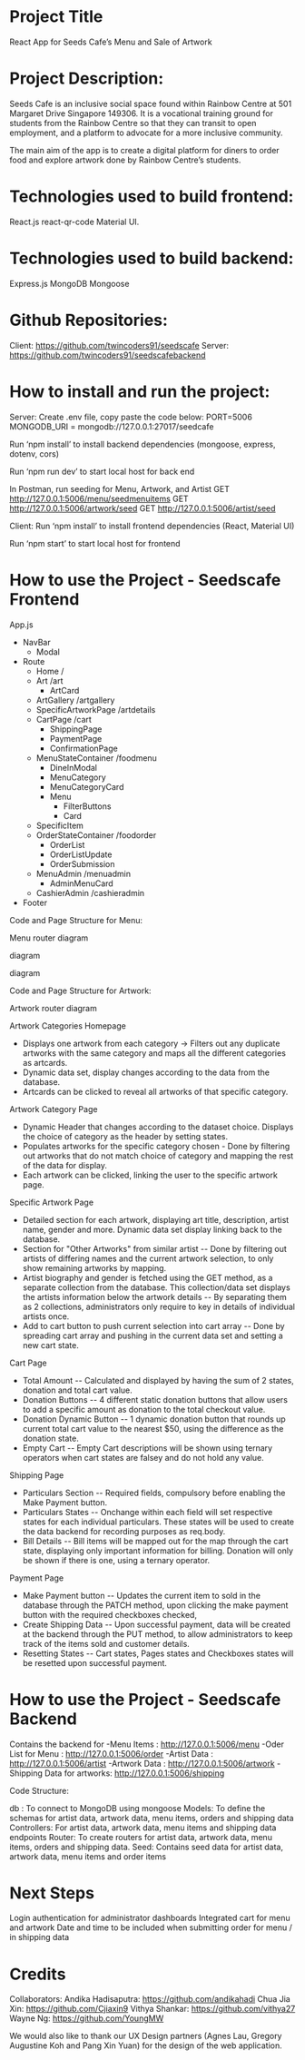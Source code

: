 # Project Title
React App for Seeds Cafe’s Menu and Sale of Artwork

# Project Description:
Seeds Cafe is an inclusive social space found within Rainbow Centre at 501 Margaret Drive Singapore 149306. It is a vocational training ground for students from the Rainbow Centre so that they can transit to open employment, and a platform to advocate for a more inclusive community.

The main aim of the app is to create a digital platform for diners to order food and explore artwork done by Rainbow Centre’s students.

# Technologies used to build frontend:
React.js 
react-qr-code
Material UI.

# Technologies used to build backend:
Express.js
MongoDB
Mongoose


# Github Repositories:
Client: https://github.com/twincoders91/seedscafe
Server: https://github.com/twincoders91/seedscafebackend

# How to install and run the project:

Server:
Create .env file, copy paste the code below:
PORT=5006
MONGODB_URI = mongodb://127.0.0.1:27017/seedcafe

Run ‘npm install’ to install backend dependencies (mongoose, express, dotenv, cors)

Run ‘npm run dev’ to start local host for back end

In Postman, run seeding for Menu, Artwork, and Artist
GET  http://127.0.0.1:5006/menu/seedmenuitems
GET  http://127.0.0.1:5006/artwork/seed 
GET  http://127.0.0.1:5006/artist/seed

Client:
Run ‘npm install’ to install frontend dependencies (React, Material UI)

Run ‘npm start’ to start local host for frontend

# How to use the Project - Seedscafe Frontend
 
App.js
  - NavBar
    - Modal
  - Route
    - Home 					 /
    - Art  					/art
       - ArtCard
    - ArtGallery  					/artgallery
    - SpecificArtworkPage 			/artdetails
    - CartPage 					/cart
       - ShippingPage
       - PaymentPage
       - ConfirmationPage
    - MenuStateContainer  			/foodmenu
       - DineInModal
       - MenuCategory
       - MenuCategoryCard
       - Menu
         - FilterButtons
         - Card
    - SpecificItem
    - OrderStateContainer  			/foodorder
       - OrderList
       - OrderListUpdate
       - OrderSubmission
    - MenuAdmin  				/menuadmin
       - AdminMenuCard
    - CashierAdmin				/cashieradmin
  - Footer








Code and Page Structure for Menu:

Menu router diagram

<MenuStateContainer/> diagram

<OrderStateContainer/> diagram

Code and Page Structure for Artwork:

Artwork router diagram


Artwork Categories Homepage
- Displays one artwork from each category -> Filters out any duplicate artworks with the same category and maps all the different categories as artcards.
- Dynamic data set, display changes according to the data from the database.
- Artcards can be clicked to reveal all artworks of that specific category.

Artwork Category Page
- Dynamic Header that changes according to the dataset choice. Displays the choice of category as the header by setting states.
- Populates artworks for the specific category chosen - Done by filtering out artworks that do not match choice of category and mapping the rest of the data for display.
- Each artwork can be clicked, linking the user to the specific artwork page.

Specific Artwork Page
- Detailed section for each artwork, displaying art title, description, artist name, gender and more. Dynamic data set display linking back to the database.
- Section for "Other Artworks" from similar artist -- Done by filtering out artists of differing names and the current artwork selection, to only show remaining artworks by mapping.
- Artist biography and gender is fetched using the GET method, as a separate collection from the database. This collection/data set displays the artists information below the artwork details -- By separating them as 2 collections, administrators only require to key in details of individual artists once.
- Add to cart button to push current selection into cart array -- Done by spreading cart array and pushing in the current data set and setting a new cart state.

Cart Page
- Total Amount -- Calculated and displayed by having the sum of 2 states, donation and total cart value.
- Donation Buttons -- 4 different static donation buttons that allow users to add a specific amount as donation to the total checkout value.
- Donation Dynamic Button -- 1 dynamic donation button that rounds up current total cart value to the nearest $50, using the difference as the donation state.
- Empty Cart -- Empty Cart descriptions will be shown using ternary operators when cart states are falsey and do not hold any value.

Shipping Page
- Particulars Section -- Required fields, compulsory before enabling the Make Payment button.
- Particulars States -- Onchange within each field will set respective states for each individual particulars. These states will be used to create the data backend for   recording purposes as req.body.
- Bill Details -- Bill items will be mapped out for the map through the cart state, displaying only important information for billing. Donation will only be shown if there is one, using a ternary operator.
 
Payment Page
- Make Payment button -- Updates the current item to sold in the database through the PATCH method, upon clicking the make payment button with the required checkboxes checked,
- Create Shipping Data -- Upon successful payment, data will be created at the backend through the PUT method, to allow administrators to keep track of the items sold and customer details.
- Resetting States -- Cart states, Pages states and Checkboxes states will be resetted upon successful payment.

# How to use the Project - Seedscafe Backend

Contains the backend for
-Menu Items : http://127.0.0.1:5006/menu
-Oder List for Menu :  http://127.0.0.1:5006/order
-Artist Data : http://127.0.0.1:5006/artist
-Artwork Data : http://127.0.0.1:5006/artwork
-Shipping Data for artworks: http://127.0.0.1:5006/shipping

Code Structure: 

db : To connect to MongoDB using mongoose
Models: To define the schemas for artist data, artwork data, menu items, orders and shipping data 
Controllers: For artist data, artwork data, menu items and shipping data endpoints
Router: To create routers for artist data, artwork data, menu items, orders and shipping data.
Seed: Contains seed data for artist data, artwork data, menu items and order items

# Next Steps
Login authentication for administrator dashboards
Integrated cart for menu and artwork
Date and time to be included when submitting order for menu / in shipping data


# Credits
Collaborators:
Andika Hadisaputra: https://github.com/andikahadi
Chua Jia Xin: https://github.com/Cjiaxin9
Vithya Shankar: https://github.com/vithya27
Wayne Ng: https://github.com/YoungMW

We would also like to thank our UX Design partners (Agnes Lau, Gregory Augustine Koh and Pang Xin Yuan) for the design of the web application. 
